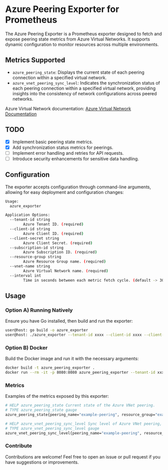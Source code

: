 # Azure Peering Exporter for Prometheus

The Azure Peering Exporter is a Prometheus exporter designed to fetch and expose peering state metrics from Azure Virtual Networks. It supports dynamic configuration to monitor resources across multiple environments.

## Metrics Supported

- `azure_peering_state`: Displays the current state of each peering connection within a specified virtual network.
- `azure_vnet_peering_sync_level`: Indicates the synchronization status of each peering connection within a specified virtual network, providing insights into the consistency of network configurations across peered networks.

Azure Virtual Network documentation: [Azure Virtual Network Documentation](https://docs.microsoft.com/en-us/azure/virtual-network/)

## TODO

- [x] Implement basic peering state metrics.
- [x] Add synchronization status metrics for peerings.
- [ ] Implement error handling and retries for API requests.
- [ ] Introduce security enhancements for sensitive data handling.

## Configuration

The exporter accepts configuration through command-line arguments, allowing for easy deployment and configuration changes:

```sh
Usage:
  azure_exporter

Application Options:
  --tenant-id string
        Azure Tenant ID. (required)
  --client-id string
        Azure Client ID. (required)
  --client-secret string
        Azure Client Secret. (required)
  --subscription-id string
        Azure Subscription ID. (required)
  --resource-group string
        Azure Resource Group name. (required)
  --vnet-name string
        Azure Virtual Network name. (required)
  --interval int
        Time in seconds between each metric fetch cycle. (default -> 300)
```


## Usage

### Option A) Running Natively

Ensure you have Go installed, then build and run the exporter:

```sh
user@host: go build -o azure_exporter
user@host: ./azure_exporter --tenant-id xxxx --client-id xxxx --client-secret xxxx --subscription-id xxxx --resource-group xxxx --vnet-name xxxx --interval 300
```

### Option B) Docker

Build the Docker image and run it with the necessary arguments:

```sh
docker build -t azure_peering_exporter .
docker run --rm -it -p 8080:8080 azure_peering_exporter --tenant-id xxxx --client-id xxxx --client-secret xxxx --subscription-id xxxx --resource-group xxxx --vnet-name xxxx --interval 300
```

### Metrics

Examples of the metrics exposed by this exporter:

```sh
# HELP azure_peering_state Current state of the Azure VNet peering.
# TYPE azure_peering_state gauge
azure_peering_state{peering_name="example-peering", resource_group="example-rg", vnet_name="example-vnet"} 1

# HELP azure_vnet_peering_sync_level Sync level of Azure VNet peering, indicating synchronization status.
# TYPE azure_vnet_peering_sync_level gauge
azure_vnet_peering_sync_level{peering_name="example-peering", resource_group="example-rg", vnet_name="example-vnet", sync_status="FullyInSync"} 1
```

### Contribute

Contributions are welcome! Feel free to open an issue or pull request if you have suggestions or improvements.
